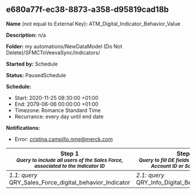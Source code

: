 ## e680a77f-ec38-8873-a358-d95819cad18b

**Name** (not equal to External Key)**:** ATM_Digital_Indicator_Behavior_Value

**Description:** n/a

**Folder:** my automations/NewDataModel (Do Not Delete)/SFMCToVeevaSync/Indicators/

**Started by:** Schedule

**Status:** PausedSchedule

**Schedule:**

* Start: 2020-11-25 08:30:00 +01:00
* End: 2079-06-06 00:00:00 +01:00
* Timezone: Romance Standard Time
* Recurrance: every day until end date

**Notifications:**

* Error: cristina.campillo.nme@merck.com

| Step 1<br>_<small>Query to include all users of the Sales Force, associated to the Indicator ID</small>_ | Step 2<br>_<small>Query to fill DE fields from other DE like Account ID or Score Attribute</small>_ | Step 3<br>_<small>Query to fill Market_Indicator_value and description based on Total_Score_Attribute vale</small>_ | Step 4<br>_<small>This QRY checks if there are existing responses to this indicator from Veeva</small>_ | Step 5<br>_<small>This steps loads the information to the general indicators DE</small>_ |
| --- | --- | --- | --- | --- |
| _1.1: query_<br>QRY_Sales_Force_digital_behavior_Indicator | _2.1: query_<br>QRY_Info_Digital_Behavior_Indicator | _3.1: query_<br>QRY_digital_behavior_score_values_Indicator | _4.1: query_<br>QRY_digital_behavior_indicator_Id_Response | _5.1: query_<br>QRY_Update_CD_Indicator_to_All_Indicators |
